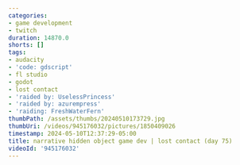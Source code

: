 ```yaml
---
categories:
- game development
- twitch
duration: 14870.0
shorts: []
tags:
- audacity
- 'code: gdscript'
- fl studio
- godot
- lost contact
- 'raided by: UselessPrincess'
- 'raided by: azurempress'
- 'raiding: FreshWaterFern'
thumbPath: /assets/thumbs/20240510173729.jpg
thumbUri: /videos/945176032/pictures/1850409026
timestamp: 2024-05-10T12:37:29-05:00
title: narrative hidden object game dev | lost contact (day 75)
videoId: '945176032'
---
```

